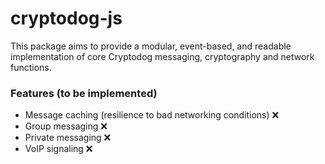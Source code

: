 # cryptodog-js

This package aims to provide a modular, event-based, and readable implementation of core Cryptodog messaging, cryptography and network functions.

### Features (to be implemented)

- Message caching (resilience to bad networking conditions) ❌
- Group messaging ❌
- Private messaging ❌
- VoIP signaling ❌